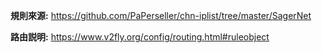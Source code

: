 **規則來源:**
https://github.com/PaPerseller/chn-iplist/tree/master/SagerNet

**路由説明:**
https://www.v2fly.org/config/routing.html#ruleobject
